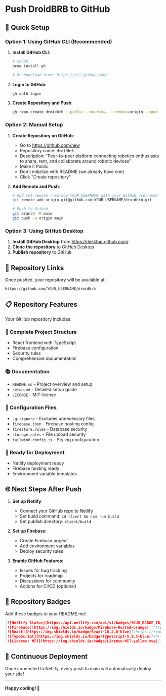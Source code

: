 # Push DroidBRB to GitHub

## 🚀 Quick Setup

### Option 1: Using GitHub CLI (Recommended)

1. **Install GitHub CLI**:
   ```bash
   # macOS
   brew install gh
   
   # Or download from: https://cli.github.com/
   ```

2. **Login to GitHub**:
   ```bash
   gh auth login
   ```

3. **Create Repository and Push**:
   ```bash
   gh repo create droidbrb --public --source=. --remote=origin --push
   ```

### Option 2: Manual Setup

1. **Create Repository on GitHub**:
   - Go to https://github.com/new
   - Repository name: `droidbrb`
   - Description: "Peer-to-peer platform connecting robotics enthusiasts to share, rent, and collaborate around robotic devices"
   - Make it Public
   - Don't initialize with README (we already have one)
   - Click "Create repository"

2. **Add Remote and Push**:
   ```bash
   # Add the remote (replace YOUR_USERNAME with your GitHub username)
   git remote add origin git@github.com:YOUR_USERNAME/droidbrb.git
   
   # Push to GitHub
   git branch -M main
   git push -u origin main
   ```

### Option 3: Using GitHub Desktop

1. **Install GitHub Desktop** from https://desktop.github.com/
2. **Clone the repository** to GitHub Desktop
3. **Publish repository** to GitHub

## 🔗 Repository Links

Once pushed, your repository will be available at:
```
https://github.com/YOUR_USERNAME/droidbrb
```

## 📋 Repository Features

Your GitHub repository includes:

### 📁 **Complete Project Structure**
- React frontend with TypeScript
- Firebase configuration
- Security rules
- Comprehensive documentation

### 📚 **Documentation**
- `README.md` - Project overview and setup
- `setup.md` - Detailed setup guide
- `LICENSE` - MIT license

### 🔧 **Configuration Files**
- `.gitignore` - Excludes unnecessary files
- `firebase.json` - Firebase hosting config
- `firestore.rules` - Database security
- `storage.rules` - File upload security
- `tailwind.config.js` - Styling configuration

### 🚀 **Ready for Deployment**
- Netlify deployment ready
- Firebase hosting ready
- Environment variable templates

## 🌐 Next Steps After Push

1. **Set up Netlify**:
   - Connect your GitHub repo to Netlify
   - Set build command: `cd client && npm run build`
   - Set publish directory: `client/build`

2. **Set up Firebase**:
   - Create Firebase project
   - Add environment variables
   - Deploy security rules

3. **Enable GitHub Features**:
   - Issues for bug tracking
   - Projects for roadmap
   - Discussions for community
   - Actions for CI/CD (optional)

## 🎯 Repository Badges

Add these badges to your README.md:

```markdown
[![Netlify Status](https://api.netlify.com/api/v1/badges/YOUR_BADGE_ID/deploy-status)](https://app.netlify.com/sites/YOUR_SITE_NAME/deploys)
[![Firebase](https://img.shields.io/badge/Firebase-Hosted-orange)](https://console.firebase.google.com/)
[![React](https://img.shields.io/badge/React-18.2.0-blue)](https://reactjs.org/)
[![TypeScript](https://img.shields.io/badge/TypeScript-5.3.3-blue)](https://www.typescriptlang.org/)
[![License: MIT](https://img.shields.io/badge/License-MIT-yellow.svg)](https://opensource.org/licenses/MIT)
```

## 🔄 Continuous Deployment

Once connected to Netlify, every push to main will automatically deploy your site!

---

**Happy coding! 🤖** 